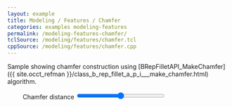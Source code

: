 ```yaml
---
layout: example
title: Modeling / Features / Chamfer
categories: examples modeling-features
permalink: /modeling-features-chamfer/
tclSource: /modeling/features/chamfer.tcl
cppSource: /modeling/features/chamfer.cpp
---
```


Sample showing chamfer construction using [BRepFilletAPI_MakeChamfer]({{ site.occt_refman }}/class_b_rep_fillet_a_p_i___make_chamfer.html) algorithm.

<div style="margin-left: 35px">
  <label>Chamfer distance
  <input type="range" min="1" max="7" step="0.01" value="4" class="slider" id="occChamfRangeId" style="width: 200px">
  <output></output>
  </label>
</div>
<script>
document.getElementById ("occChamfRangeId").oninput = function()
{
  this.nextElementSibling.value = this.value;
  DRAWEXE.terminalPasteScript ("chamf r b b_5 " + this.value + "; vdisplay r");
}
</script>
